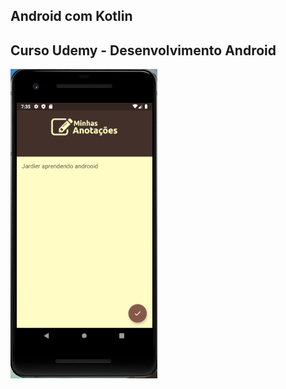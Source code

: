 ## Android com Kotlin
## Curso Udemy - Desenvolvimento Android

![Imagem APP](https://github.com/Jardier/minhas-anotacoes/blob/master/app/src/main/res/drawable/imagem-app.png)
